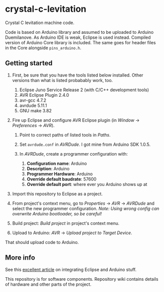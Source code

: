 crystal-c-levitation
====================

Crystal C levitation machine code.

Code is based on Arduino library and assumed to be uploaded to Arduino
Duemilanove. As Arduino IDE is weak, Eclipse is used instead. Compiled version
of Arduino Core library is included. The same goes for header files in the Core
alongside `pins_arduino.h`.

## Getting started

1. First, be sure that you have the tools listed below installed. Other versions
than what is listed probabably work, too.

    1. Eclipse Juno Service Release 2 (with C/C++ development tools)
    2. AVR Eclipse Plugin 2.4.0
    3. avr-gcc 4.7.2
    4. avrdude 5.11.1
    5. GNU make 3.82

2. Fire up Eclipse and configure AVR Eclipse plugin (in *Window* → 
   *Preferences* → *AVR*).

    1. Point to correct paths of listed tools in *Paths*.
    2. Set `avrdude.conf` in *AVRDude*. I got mine from Arduino SDK 1.0.5.
    3. In *AVRDude*, create a programmer configuration with:
    
        1. **Configuration name**: Arduino
        2. **Description**: Arduino
        3. **Programmer Hardware**: Arduino
        4. **Override default baudrate**: 57600
        5. **Override default port**: where ever you Arduino shows up at 
       
3. Import this repository to Eclipse as a project.

4. From project's context menu, go to *Properties* → *AVR* → *AVRDude* and
   select the new programmer configuration. *Note: Using wrong config can
   overwrite Arduino bootloader, so be careful!*

4. Build project: *Build project* in project's context menu.

5. Upload to Arduino: *AVR* → *Upload project to Target Device*.

That should upload code to Arduino. 

## More info

See this [excellent article][setup] on integrating Eclipse and Arduino stuff.

[setup]: http://horrorcoding.altervista.org/arduino-development-with-eclipse-a-step-by-step-tutorial-to-the-basic-setup/

This repository is for software components. Repository wiki contains
details of hardware and other parts of the project.